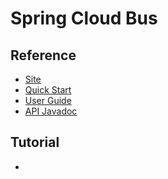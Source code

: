 # Spring Cloud Bus
## Reference
- [Site]()
- [Quick Start]()
- [User Guide]()
- [API Javadoc]()

## Tutorial
-

## 
